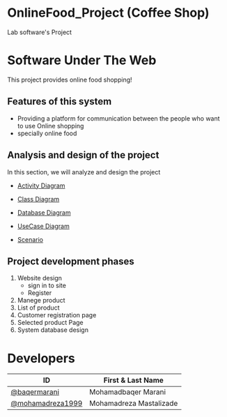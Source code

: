 # OnlineFood_Project (Coffee Shop)
Lab software's Project

# Software Under The Web
This project provides online food shopping!

## Features of this system
* Providing a platform for communication between the people who want to use Online shopping
* specially online food

## Analysis and design of the project
In this section, we will analyze and design the project

*  [Activity Diagram](Diagrams/Activity_Diagram.md)

*  [Class Diagram](Diagrams/Class_Diagram.md)

*  [Database Diagram](Diagrams/Database_Diagram.md)

*  [UseCase Diagram](Diagrams/Usecase_Diagram.md)

*  [Scenario](Scenario/Main_Scenario.md)

## Project development phases
1. Website design
    * sign in to site
    * Register
2. Manege product
3. List of product 
4. Customer registration page
5. Selected product Page
6. System database design



# Developers
ID | First & Last Name
------------ | -------------
[@baqermarani](https://github.com/baqermarani) | Mohamadbaqer Marani
[@mohamadreza1999](https://github.com/mohamadreza1999) | Mohamadreza Mastalizade

